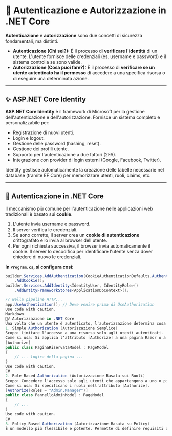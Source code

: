 # 🔐 Autenticazione e Autorizzazione in .NET Core

**Autenticazione** e **autorizzazione** sono due concetti di sicurezza fondamentali, ma distinti.

*   **Autenticazione (Chi sei?):** È il processo di **verificare l'identità** di un utente. L'utente fornisce delle credenziali (es. username e password) e il sistema controlla se sono valide.
*   **Autorizzazione (Cosa puoi fare?):** È il processo di **verificare se un utente autenticato ha il permesso** di accedere a una specifica risorsa o di eseguire una determinata azione.

---

## ✨ ASP.NET Core Identity

**ASP.NET Core Identity** è il framework di Microsoft per la gestione dell'autenticazione e dell'autorizzazione. Fornisce un sistema completo e personalizzabile per:
*   Registrazione di nuovi utenti.
*   Login e logout.
*   Gestione delle password (hashing, reset).
*   Gestione dei profili utente.
*   Supporto per l'autenticazione a due fattori (2FA).
*   Integrazione con provider di login esterni (Google, Facebook, Twitter).

Identity gestisce automaticamente la creazione delle tabelle necessarie nel database (tramite EF Core) per memorizzare utenti, ruoli, claims, etc.

---

## 🔑 Autenticazione in .NET Core

Il meccanismo più comune per l'autenticazione nelle applicazioni web tradizionali è basato sui **cookie**.
1.  L'utente invia username e password.
2.  Il server verifica le credenziali.
3.  Se sono corrette, il server crea un **cookie di autenticazione** crittografato e lo invia al browser dell'utente.
4.  Per ogni richiesta successiva, il browser invia automaticamente il cookie. Il server lo decodifica per identificare l'utente senza dover chiedere di nuovo le credenziali.

**In `Program.cs`, si configura così:**
```csharp
builder.Services.AddAuthentication(CookieAuthenticationDefaults.AuthenticationScheme)
    .AddCookie();
builder.Services.AddIdentity<IdentityUser, IdentityRole>()
    .AddEntityFrameworkStores<ApplicationDbContext>();

// Nella pipeline HTTP...
app.UseAuthentication(); // Deve venire prima di UseAuthorization
Use code with caution.
Markdown
👮‍♂️ Autorizzazione in .NET Core
Una volta che un utente è autenticato, l'autorizzazione determina cosa può fare.
1. Simple Authorization (Autorizzazione Semplice)
Scopo: Limitare l'accesso a una risorsa solo agli utenti autenticati.
Come si usa: Si applica l'attributo [Authorize] a una pagina Razor o a un controller MVC.
[Authorize]
public class PaginaRiservataModel : PageModel
{
    // ... logica della pagina ...
}
Use code with caution.
C#
2. Role-Based Authorization (Autorizzazione Basata sui Ruoli)
Scopo: Concedere l'accesso solo agli utenti che appartengono a uno o più ruoli specifici (es. "Admin", "Manager", "User").
Come si usa: Si specificano i ruoli nell'attributo [Authorize].
[Authorize(Roles = "Admin,Manager")]
public class PannelloAdminModel : PageModel
{
    // ...
}
Use code with caution.
C#
3. Policy-Based Authorization (Autorizzazione Basata su Policy)
È un modello più flessibile e potente. Permette di definire requisiti di autorizzazione complessi ("policy") che possono basarsi non solo sui ruoli, ma anche su altre informazioni dell'utente (claims), come l'età, la nazionalità, o permessi specifici.
